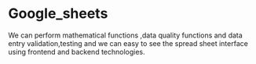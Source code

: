# Google_sheets
We can perform mathematical functions ,data quality functions and data entry validation,testing and we can easy to see the spread sheet interface using frontend and backend technologies.

